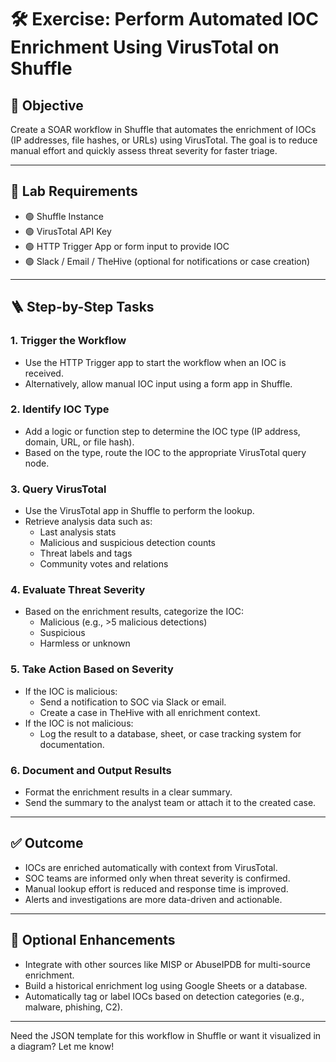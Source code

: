 # 🛠️ Exercise: Perform Automated IOC Enrichment Using VirusTotal on Shuffle

## 🎯 Objective
Create a SOAR workflow in Shuffle that automates the enrichment of IOCs (IP addresses, file hashes, or URLs) using VirusTotal. The goal is to reduce manual effort and quickly assess threat severity for faster triage.

---

## 🔧 Lab Requirements

- 🟢 Shuffle Instance
- 🟢 VirusTotal API Key
- 🟢 HTTP Trigger App or form input to provide IOC
- 🟢 Slack / Email / TheHive (optional for notifications or case creation)

---

## 🪜 Step-by-Step Tasks

### 1. Trigger the Workflow
- Use the HTTP Trigger app to start the workflow when an IOC is received.
- Alternatively, allow manual IOC input using a form app in Shuffle.

### 2. Identify IOC Type
- Add a logic or function step to determine the IOC type (IP address, domain, URL, or file hash).
- Based on the type, route the IOC to the appropriate VirusTotal query node.

### 3. Query VirusTotal
- Use the VirusTotal app in Shuffle to perform the lookup.
- Retrieve analysis data such as:
  - Last analysis stats
  - Malicious and suspicious detection counts
  - Threat labels and tags
  - Community votes and relations

### 4. Evaluate Threat Severity
- Based on the enrichment results, categorize the IOC:
  - Malicious (e.g., >5 malicious detections)
  - Suspicious
  - Harmless or unknown

### 5. Take Action Based on Severity
- If the IOC is malicious:
  - Send a notification to SOC via Slack or email.
  - Create a case in TheHive with all enrichment context.
- If the IOC is not malicious:
  - Log the result to a database, sheet, or case tracking system for documentation.

### 6. Document and Output Results
- Format the enrichment results in a clear summary.
- Send the summary to the analyst team or attach it to the created case.

---

## ✅ Outcome

- IOCs are enriched automatically with context from VirusTotal.
- SOC teams are informed only when threat severity is confirmed.
- Manual lookup effort is reduced and response time is improved.
- Alerts and investigations are more data-driven and actionable.

---

## 🧩 Optional Enhancements

- Integrate with other sources like MISP or AbuseIPDB for multi-source enrichment.
- Build a historical enrichment log using Google Sheets or a database.
- Automatically tag or label IOCs based on detection categories (e.g., malware, phishing, C2).

---

Need the JSON template for this workflow in Shuffle or want it visualized in a diagram? Let me know!
